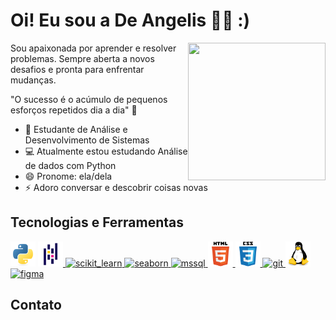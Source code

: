 # Oi! Eu sou a De Angelis 👋🏾 :)

<img align="right" width="220" height="220" src="https://user-images.githubusercontent.com/116311275/198176679-deb958eb-213f-4c43-99ab-4beb249074f5.png"></a>

Sou apaixonada por aprender e resolver problemas. Sempre aberta a novos desafios e pronta para enfrentar mudanças.

"O sucesso é o acúmulo de pequenos esforços repetidos dia a dia" 🧠


- 🌱 Estudante de Análise e Desenvolvimento de Sistemas
- 💻 Atualmente estou estudando Análise de dados com Python
- 😄 Pronome: ela/dela
- ⚡ Adoro conversar e descobrir coisas novas

## Tecnologias e Ferramentas
<p align="left"><a href="https://www.python.org" target="_blank" rel="noreferrer"> <img src="https://raw.githubusercontent.com/devicons/devicon/master/icons/python/python-original.svg" alt="python" width="40" height="40"/></a> 
<a href="https://pandas.pydata.org/" target="_blank" rel="noreferrer"> <img src="https://raw.githubusercontent.com/devicons/devicon/2ae2a900d2f041da66e950e4d48052658d850630/icons/pandas/pandas-original.svg" alt="pandas" width="40" height="40"/> </a> 
<a href="https://scikit-learn.org/" target="_blank" rel="noreferrer"> <img src="https://upload.wikimedia.org/wikipedia/commons/0/05/Scikit_learn_logo_small.svg" alt="scikit_learn" width="40" height="40"/> </a> 
<a href="https://seaborn.pydata.org/" target="_blank" rel="noreferrer"> <img src="https://seaborn.pydata.org/_images/logo-mark-lightbg.svg" alt="seaborn" width="40" height="40"/> </a>
<a href="https://www.microsoft.com/en-us/sql-server" target="_blank" rel="noreferrer"> <img src="https://www.svgrepo.com/show/303229/microsoft-sql-server-logo.svg" alt="mssql" width="40" height="40"/> </a> 
<a href="https://www.w3.org/html/" target="_blank" rel="noreferrer"><img src="https://raw.githubusercontent.com/devicons/devicon/master/icons/html5/html5-original-wordmark.svg" alt="html5" width="40" height="40"/> </a> 
<a href="https://www.w3schools.com/css/" target="_blank" rel="noreferrer"> <img src="https://raw.githubusercontent.com/devicons/devicon/master/icons/css3/css3-original-wordmark.svg" alt="css3" width="40" height="40"/> </a> 
<a href="https://git-scm.com/" target="_blank" rel="noreferrer"> <img src="https://www.vectorlogo.zone/logos/git-scm/git-scm-icon.svg" alt="git" width="40" height="40"/> </a> 
<a href="https://www.linux.org/" target="_blank" rel="noreferrer"> <img src="https://raw.githubusercontent.com/devicons/devicon/master/icons/linux/linux-original.svg" alt="linux" width="40" height="40"/> </a> 
<a href="https://www.figma.com/" target="_blank" rel="noreferrer"> <img src="https://www.vectorlogo.zone/logos/figma/figma-icon.svg" alt="figma" width="40" height="40"/> </a> </p>


## Contato
<div>
  <a href="https://www.linkedin.com/in/deangelis7/"><img src="https://img.shields.io/badge/LinkedIn-0077B5?style=for-the-badge&logo=linkedin&logoColor=white" alt=""></a>
  <a href="https://www.instagram.com/in/deangelis7_/"><img src="https://img.shields.io/badge/Instagram-E4405F?style=for-the-badge&logo=instagram&logoColor=white" alt=""></a>
  <a href=""><img src="https://img.shields.io/badge/Discord-7289DA?style=for-the-badge&logo=discord&logoColor=white" alt=""></a>
</div>

